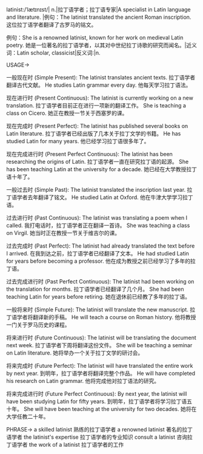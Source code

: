 latinist:/ˈlætɪnɪst/| n.|拉丁语学者；拉丁语专家|A specialist in Latin language and literature. |例句：The latinist translated the ancient Roman inscription.  这位拉丁语学者翻译了古罗马的铭文。

例句：She is a renowned latinist, known for her work on medieval Latin poetry. 她是一位著名的拉丁语学者，以其对中世纪拉丁诗歌的研究而闻名。|近义词：Latin scholar, classicist|反义词:|n.


USAGE->

一般现在时 (Simple Present):
The latinist translates ancient texts. 拉丁语学者翻译古代文献。
He studies Latin grammar every day. 他每天学习拉丁语法。

现在进行时 (Present Continuous):
The latinist is currently working on a new translation.  拉丁语学者目前正在进行一项新的翻译工作。
She is teaching a class on Cicero.  她正在教授一节关于西塞罗的课。

现在完成时 (Present Perfect):
The latinist has published several books on Latin literature. 拉丁语学者已经出版了几本关于拉丁文学的书籍。
He has studied Latin for many years.  他已经学习拉丁语很多年了。

现在完成进行时 (Present Perfect Continuous):
The latinist has been researching the origins of Latin.  拉丁语学者一直在研究拉丁语的起源。
She has been teaching Latin at the university for a decade.  她已经在大学教授拉丁语十年了。

一般过去时 (Simple Past):
The latinist translated the inscription last year.  拉丁语学者去年翻译了铭文。
He studied Latin at Oxford.  他在牛津大学学习拉丁语。

过去进行时 (Past Continuous):
The latinist was translating a poem when I called.  我打电话时，拉丁语学者正在翻译一首诗。
She was teaching a class on Virgil.  她当时正在教授一节关于维吉尔的课。

过去完成时 (Past Perfect):
The latinist had already translated the text before I arrived.  在我到达之前，拉丁语学者已经翻译了文本。
He had studied Latin for years before becoming a professor. 他在成为教授之前已经学习了多年的拉丁语。

过去完成进行时 (Past Perfect Continuous):
The latinist had been working on the translation for months.  拉丁语学者已经翻译了几个月。
She had been teaching Latin for years before retiring.  她在退休前已经教了多年的拉丁语。

一般将来时 (Simple Future):
The latinist will translate the new manuscript.  拉丁语学者将翻译新的手稿。
He will teach a course on Roman history.  他将教授一门关于罗马历史的课程。

将来进行时 (Future Continuous):
The latinist will be translating the document next week.  拉丁语学者下周将翻译这份文件。
She will be teaching a seminar on Latin literature.  她将举办一个关于拉丁文学的研讨会。

将来完成时 (Future Perfect):
The latinist will have translated the entire work by next year.  到明年，拉丁语学者将翻译完整个作品。
He will have completed his research on Latin grammar.  他将完成他对拉丁语法的研究。

将来完成进行时 (Future Perfect Continuous):
By next year, the latinist will have been studying Latin for fifty years.  到明年，拉丁语学者将学习拉丁语五十年。
She will have been teaching at the university for two decades.  她将在大学任教二十年。


PHRASE->
a skilled latinist  熟练的拉丁语学者
a renowned latinist 著名的拉丁语学者
the latinist's expertise  拉丁语学者的专业知识
consult a latinist  咨询拉丁语学者
the work of a latinist 拉丁语学者的工作
